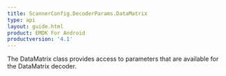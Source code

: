 ```yaml
---
title: ScannerConfig.DecoderParams.DataMatrix
type: api
layout: guide.html
product: EMDK For Android
productversion: '4.1'
---
```



The DataMatrix class provides access to parameters that are available
 for the DataMatrix decoder.












